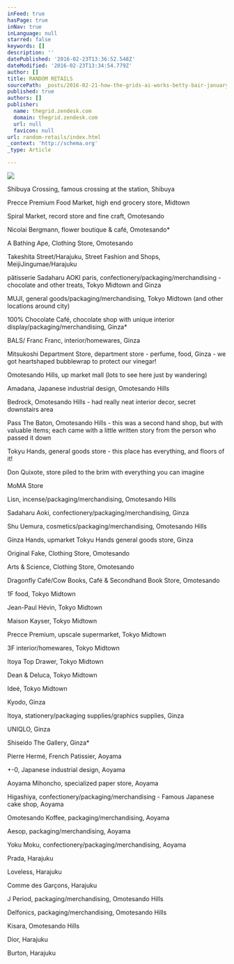 ```yaml
---
inFeed: true
hasPage: true
inNav: true
inLanguage: null
starred: false
keywords: []
description: ''
datePublished: '2016-02-23T13:36:52.548Z'
dateModified: '2016-02-23T13:34:54.779Z'
author: []
title: RANDOM RETAILS
sourcePath: _posts/2016-02-21-how-the-grids-ai-works-betty-bair-january-29-2016-1442.md
published: true
authors: []
publisher:
  name: thegrid.zendesk.com
  domain: thegrid.zendesk.com
  url: null
  favicon: null
url: random-retails/index.html
_context: 'http://schema.org'
_type: Article

---
```

![](https://the-grid-user-content.s3-us-west-2.amazonaws.com/8c632f54-8f93-46b2-9a40-5aca33dfffc0.jpg)

Shibuya Crossing, famous crossing at the station, Shibuya

Precce Premium Food Market, high end grocery store, Midtown

Spiral Market, record store and fine craft, Omotesando

Nicolai Bergmann, flower boutique & café, Omotesando\*

A Bathing Ape, Clothing Store, Omotesando

Takeshita Street/Harajuku, Street Fashion and Shops, MeijiJingumae/Harajuku

pâtisserie Sadaharu AOKI paris, confectionery/packaging/merchandising - chocolate and other treats, Tokyo Midtown and Ginza

MUJI, general goods/packaging/merchandising, Tokyo Midtown (and other locations around city)

100% Chocolate Café, chocolate shop with unique interior display/packaging/merchandising, Ginza\*

BALS/ Franc Franc, interior/homewares, Ginza

Mitsukoshi Department Store, department store - perfume, food, Ginza - we got heartshaped bubblewrap to protect our vinegar!

Omotesando Hills, up market mall (lots to see here just by wandering)

Amadana, Japanese industrial design, Omotesando Hills

Bedrock, Omotesando Hills - had really neat interior decor, secret downstairs area

Pass The Baton, Omotesando Hills - this was a second hand shop, but with valuable items; each came with a little written story from the person who passed it down

Tokyu Hands, general goods store - this place has everything, and floors of it!

Don Quixote, store piled to the brim with everything you can imagine

MoMA Store

Lisn, incense/packaging/merchandising, Omotesando Hills

Sadaharu Aoki, confectionery/packaging/merchandising, Ginza

Shu Uemura, cosmetics/packaging/merchandising, Omotesando Hills

Ginza Hands, upmarket Tokyu Hands general goods store, Ginza

Original Fake, Clothing Store, Omotesando

Arts & Science, Clothing Store, Omotesando

Dragonfly Café/Cow Books, Café & Secondhand Book Store, Omotesando

1F food, Tokyo Midtown

Jean-Paul Hévin, Tokyo Midtown

Maison Kayser, Tokyo Midtown

Precce Premium, upscale supermarket, Tokyo Midtown

3F interior/homewares, Tokyo Midtown

Itoya Top Drawer, Tokyo Midtown

Dean & Deluca, Tokyo Midtown

Ideé, Tokyo Midtown

Kyodo, Ginza

Itoya, stationery/packaging supplies/graphics supplies, Ginza

UNIQLO, Ginza

Shiseido The Gallery, Ginza\*

Pierre Hermé, French Patissier, Aoyama

+-0, Japanese industrial design, Aoyama

Aoyama Mihoncho, specialized paper store, Aoyama

Higashiya, confectionery/packaging/merchandising - Famous Japanese cake shop, Aoyama

Omotesando Koffee, packaging/merchandising, Aoyama

Aesop, packaging/merchandising, Aoyama

Yoku Moku, confectionery/packaging/merchandising, Aoyama

Prada, Harajuku

Loveless, Harajuku

Comme des Garçons, Harajuku

J Period, packaging/merchandising, Omotesando Hills

Delfonics, packaging/merchandising, Omotesando Hills

Kisara, Omotesando Hills

Dior, Harajuku

Burton, Harajuku